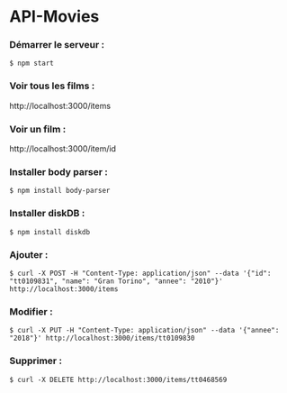 # API-Movies

### Démarrer le serveur :
`$ npm start`

### Voir tous les films :
http://localhost:3000/items

### Voir un film :
http://localhost:3000/item/id

### Installer body parser :
`$ npm install body-parser`

### Installer diskDB :
`$ npm install diskdb`

### Ajouter : 
`$ curl -X POST -H "Content-Type: application/json" --data '{"id": "tt0109831", "name": "Gran Torino", "annee": "2010"}' http://localhost:3000/items`

### Modifier : 
`$ curl -X PUT -H "Content-Type: application/json" --data '{"annee": "2018"}' http://localhost:3000/items/tt0109830`

### Supprimer : 
`$ curl -X DELETE http://localhost:3000/items/tt0468569`
